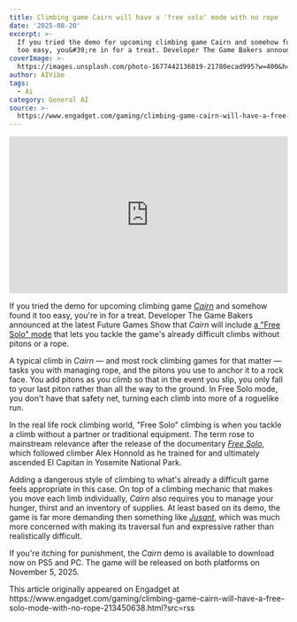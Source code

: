 ```yaml
---
title: Climbing game Cairn will have a 'free solo' mode with no rope
date: '2025-08-20'
excerpt: >-
  If you tried the demo for upcoming climbing game Cairn and somehow found it
  too easy, you&#39;re in for a treat. Developer The Game Bakers announced a...
coverImage: >-
  https://images.unsplash.com/photo-1677442136019-21780ecad995?w=400&h=200&fit=crop&auto=format
author: AIVibe
tags:
  - Ai
category: General AI
source: >-
  https://www.engadget.com/gaming/climbing-game-cairn-will-have-a-free-solo-mode-with-no-rope-213450638.html?src=rss
---
```

<div id="f9fda48952434254ad4e6ad8f6ab8a99"><div style="left:0;width:100%;height:0;position:relative;padding-bottom:56.25%;"><iframe src="https://www.youtube.com/embed/R8aqVg7TCEI?rel=0" style="top:0;left:0;width:100%;height:100%;position:absolute;border:0;" allowfullscreen scrolling="no" data-embed-domain="www.youtube.com"></iframe></div></div>
<p>If you tried the demo for upcoming climbing game <a data-i13n="elm:context_link;elmt:doNotAffiliate;cpos:1;pos:1" class="no-affiliate-link" href="https://www.engadget.com/gaming/playstation/survival-climber-cairn-ascends-to-ps5-and-pc-on-november-5-215529242.html"><em>Cairn</em></a> and somehow found it too easy, you&#39;re in for a treat. Developer The Game Bakers announced at the latest Future Games Show that <em>Cairn</em> will include <a data-i13n="elm:context_link;elmt:doNotAffiliate;cpos:2;pos:1" class="no-affiliate-link" href="https://www.youtube.com/watch?v=R8aqVg7TCEI">a &quot;Free Solo&quot; mode</a> that lets you tackle the game&#39;s already difficult climbs without pitons or a rope.</p>
<p>A typical climb in <em>Cairn</em> — and most rock climbing games for that matter — tasks you with managing rope, and the pitons you use to anchor it to a rock face. You add pitons as you climb so that in the event you slip, you only fall to your last piton rather than all the way to the ground. In Free Solo mode, you don&#39;t have that safety net, turning each climb into more of a roguelike run.</p>
<span id="end-legacy-contents"></span><p>In the real life rock climbing world, &quot;Free Solo&quot; climbing is when you tackle a climb without a partner or traditional equipment. The term rose to mainstream relevance after the release of the documentary <a data-i13n="elm:context_link;elmt:doNotAffiliate;cpos:3;pos:1" class="no-affiliate-link" href="https://www.youtube.com/watch?v=urRVZ4SW7WU"><em>Free Solo</em></a>, which followed climber Alex Honnold as he trained for and ultimately ascended El Capitan in Yosemite National Park.</p>
<p>Adding a dangerous style of climbing to what&#39;s already a difficult game feels appropriate in this case. On top of a climbing mechanic that makes you move each limb individually, <em>Cairn</em> also requires you to manage your hunger, thirst and an inventory of supplies. At least based on its demo, the game is far more demanding then something like <a data-i13n="elm:context_link;elmt:doNotAffiliate;cpos:4;pos:1" class="no-affiliate-link" href="https://www.engadget.com/gaming/best-relaxing-video-games-140048572.html#:~:text=DON%27T%20NOD-,Jusant,-Available%20for%3A%20Xbox"><em>Jusant</em></a>, which was much more concerned with making its traversal fun and expressive rather than realistically difficult.&nbsp;</p>
<p>If you&#39;re itching for punishment, the <em>Cairn</em> demo is available to download now on PS5 and PC. The game will be released on both platforms on November 5, 2025.</p>This article originally appeared on Engadget at https://www.engadget.com/gaming/climbing-game-cairn-will-have-a-free-solo-mode-with-no-rope-213450638.html?src=rss
